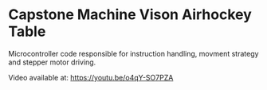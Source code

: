 # Capstone Machine Vison Airhockey Table
Microcontroller code responsible for instruction handling, movment strategy and stepper motor driving.

Video available at: https://youtu.be/o4qY-SO7PZA
